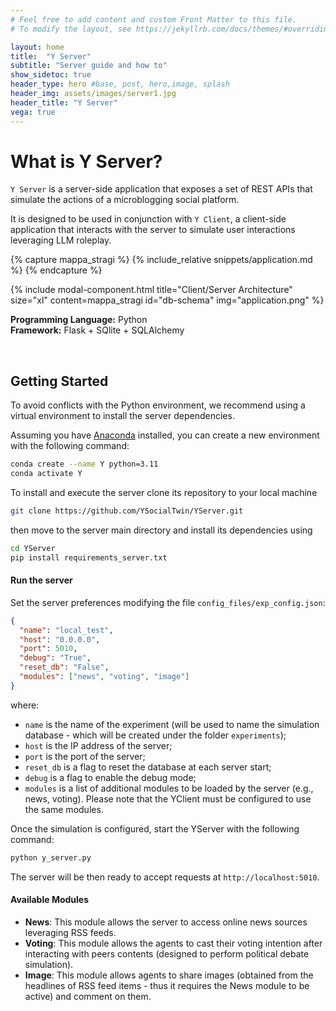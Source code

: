 ```yaml
---
# Feel free to add content and custom Front Matter to this file.
# To modify the layout, see https://jekyllrb.com/docs/themes/#overriding-theme-defaults

layout: home
title:  "Y Server"
subtitle: "Server guide and how to"
show_sidetoc: true
header_type: hero #base, post, hero,image, splash
header_img: assets/images/server1.jpg
header_title: "Y Server"
vega: true
---
```


# What is Y Server?

`Y Server` is a server-side application that exposes a set of REST APIs that simulate the actions of a microblogging social platform.

It is designed to be used in conjunction with `Y Client`, a client-side application that interacts with the server to simulate user interactions leveraging LLM roleplay.

{% capture mappa_stragi %}
{% include_relative snippets/application.md %}
{% endcapture %}

{% include modal-component.html title="Client/Server Architecture" size="xl" content=mappa_stragi id="db-schema" img="application.png" %}

**Programming Language:** Python <br>
**Framework:** Flask + SQlite + SQLAlchemy

<br>

## Getting Started

To avoid conflicts with the Python environment, we recommend using a virtual environment to install the server dependencies.

Assuming you have [Anaconda](https://www.anaconda.com/) installed, you can create a new environment with the following command:

```bash
conda create --name Y python=3.11
conda activate Y
```

To install and execute the server clone its repository to your local machine  
```bash
git clone https://github.com/YSocialTwin/YServer.git
```

then move to the server main directory and install its dependencies using 
    
```bash
cd YServer
pip install requirements_server.txt
```

#### Run the server

Set the server preferences modifying the file `config_files/exp_config.json`:

```json
{
  "name": "local_test",
  "host": "0.0.0.0",
  "port": 5010,
  "debug": "True",
  "reset_db": "False",
  "modules": ["news", "voting", "image"]
}
```
where:
- `name` is the name of the experiment (will be used to name the simulation database - which will be created under the folder `experiments`);
- `host` is the IP address of the server;
- `port` is the port of the server;
- `reset_db` is a flag to reset the database at each server start;
- `debug` is a flag to enable the debug mode;
- `modules` is a list of additional modules to be loaded by the server (e.g., news, voting). Please note that the YClient must be configured to use the same modules.

Once the simulation is configured, start the YServer with the following command:

```bash
python y_server.py
```

The server will be then ready to accept requests at `http://localhost:5010`.

#### Available Modules
- **News**: This module allows the server to access online news sources leveraging RSS feeds.
- **Voting**: This module allows the agents to cast their voting intention after interacting with peers contents (designed to perform political debate simulation).
- **Image**: This module allows agents to share images (obtained from the headlines of RSS feed items - thus it requires the News module to be active) and comment on them.


